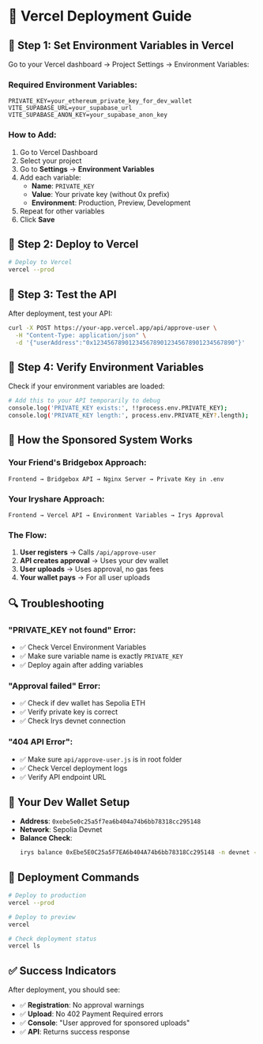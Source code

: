 # 🚀 Vercel Deployment Guide

## 🔧 **Step 1: Set Environment Variables in Vercel**

Go to your Vercel dashboard → Project Settings → Environment Variables:

### **Required Environment Variables:**
```
PRIVATE_KEY=your_ethereum_private_key_for_dev_wallet
VITE_SUPABASE_URL=your_supabase_url
VITE_SUPABASE_ANON_KEY=your_supabase_anon_key
```

### **How to Add:**
1. Go to Vercel Dashboard
2. Select your project
3. Go to **Settings** → **Environment Variables**
4. Add each variable:
   - **Name**: `PRIVATE_KEY`
   - **Value**: Your private key (without 0x prefix)
   - **Environment**: Production, Preview, Development
5. Repeat for other variables
6. Click **Save**

## 🔧 **Step 2: Deploy to Vercel**

```bash
# Deploy to Vercel
vercel --prod
```

## 🔧 **Step 3: Test the API**

After deployment, test your API:

```bash
curl -X POST https://your-app.vercel.app/api/approve-user \
  -H "Content-Type: application/json" \
  -d '{"userAddress":"0x1234567890123456789012345678901234567890"}'
```

## 🔧 **Step 4: Verify Environment Variables**

Check if your environment variables are loaded:

```bash
# Add this to your API temporarily to debug
console.log('PRIVATE_KEY exists:', !!process.env.PRIVATE_KEY);
console.log('PRIVATE_KEY length:', process.env.PRIVATE_KEY?.length);
```

## 🎯 **How the Sponsored System Works**

### **Your Friend's Bridgebox Approach:**
```
Frontend → Bridgebox API → Nginx Server → Private Key in .env
```

### **Your Iryshare Approach:**
```
Frontend → Vercel API → Environment Variables → Irys Approval
```

### **The Flow:**
1. **User registers** → Calls `/api/approve-user`
2. **API creates approval** → Uses your dev wallet
3. **User uploads** → Uses approval, no gas fees
4. **Your wallet pays** → For all user uploads

## 🔍 **Troubleshooting**

### **"PRIVATE_KEY not found" Error:**
- ✅ Check Vercel Environment Variables
- ✅ Make sure variable name is exactly `PRIVATE_KEY`
- ✅ Deploy again after adding variables

### **"Approval failed" Error:**
- ✅ Check if dev wallet has Sepolia ETH
- ✅ Verify private key is correct
- ✅ Check Irys devnet connection

### **"404 API Error":**
- ✅ Make sure `api/approve-user.js` is in root folder
- ✅ Check Vercel deployment logs
- ✅ Verify API endpoint URL

## 🎯 **Your Dev Wallet Setup**

- **Address**: `0xebe5e0c25a5f7ea6b404a74b6bb78318cc295148`
- **Network**: Sepolia Devnet
- **Balance Check**: 
  ```bash
  irys balance 0xEbe5E0C25a5F7EA6b404A74b6bb78318Cc295148 -n devnet -t ethereum --provider-url https://1rpc.io/sepolia
  ```

## 🚀 **Deployment Commands**

```bash
# Deploy to production
vercel --prod

# Deploy to preview
vercel

# Check deployment status
vercel ls
```

## ✅ **Success Indicators**

After deployment, you should see:
- ✅ **Registration**: No approval warnings
- ✅ **Upload**: No 402 Payment Required errors
- ✅ **Console**: "User approved for sponsored uploads"
- ✅ **API**: Returns success response 
